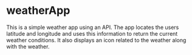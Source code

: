 # weatherApp
This is a simple weather app using an API. 
The app locates the users latitude and longitude and uses this information to return the current weather conditions. 
It also displays an icon related to the weather along with the weather. 

